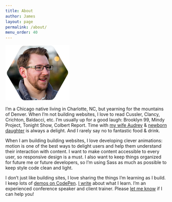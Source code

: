 ```yaml
---
title: About
author: James
layout: page
permalink: /about/
menu_order: 40
---
```

<img class="alignleft" src="/images/headshot.png" alt="James Steinbach: Profile Photo" width="200" height="174" style="shape-outside:url(/images/headshot.png);shape-margin:1em;"/>

I&#8217;m a Chicago native living in Charlotte, NC, but yearning for the mountains of Denver. When I&#8217;m not building websites, I love to read Cussler, Clancy, Crichton, Baldacci, etc. I&#8217;m usually up for a good laugh: Brooklyn 99, Mindy Project, Tonight Show, Colbert Report. Time with [my wife Audrey][1] & [newborn daughter][2] is always a delight. And I rarely say no to fantastic food & drink.

When I am building building websites, I love developing clever animations: motion is one of the best ways to delight users and help them understand their interaction with content. I want to make content accessible to every user, so responsive design is a must. I also want to keep things organized for future me or future developers, so I&#8217;m using Sass as much as possible to keep style code clean and light.

I don&#8217;t just like building sites, I love sharing the things I&#8217;m learning as I build. I keep lots of [demos on CodePen][3]. [I write][4] about what I learn. I&#8217;m an experienced conference speaker and client trainer. Please [let me know][5] if I can help you!

 [1]: http://audreysteinbach.com/ "Audrey Steinbach"
 [2]: http://babysteinbach.com "Baby Steinbach"
 [3]: http://codepen.io/jdsteinbach/ "James Steinbach: CodePen Profile"
 [4]: /blog/ "Read web design / development articles I've written!"
 [5]: /contact/ "Send me an email if I can help you with training, a talk, or guest-blogging."